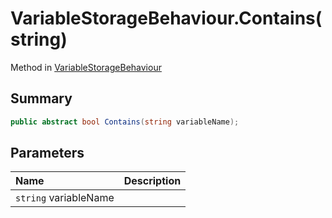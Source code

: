 # VariableStorageBehaviour.Contains(string)

Method in [VariableStorageBehaviour](/api/csharp/yarn.unity.variablestoragebehaviour.md)

## Summary



```csharp
public abstract bool Contains(string variableName);
```

## Parameters

|Name|Description|
|:---|:---|
|`string` variableName||

